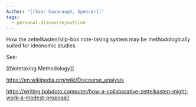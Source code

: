 ```yaml
---
Author: "[[Saar Cavanaugh, Spencer]]"
tags:
  - personal-discourse/outline
---
```

How the zettelkasten/slip-box note-taking system may be methodologically suited for ideonomic studies.

See:

[[Notetaking Methodology]]



https://en.wikipedia.org/wiki/Discourse_analysis

https://writing.bobdoto.computer/how-a-collaborative-zettelkasten-might-work-a-modest-proposal/